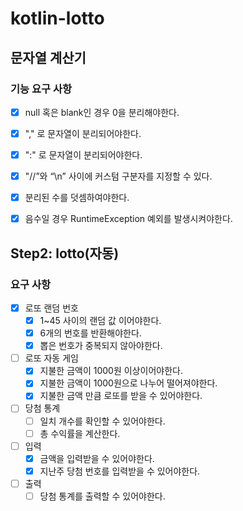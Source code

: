 # kotlin-lotto

## 문자열 계산기

### 기능 요구 사항

- [x] null 혹은 blank인 경우 0을 분리해야한다. 
- [x] "," 로 문자열이 분리되어야한다.
- [x] ":" 로 문자열이 분리되어야한다.
- [x] "//”와 “\n” 사이에 커스텀 구분자를 지정할 수 있다.
- [x] 분리된 수를 덧셈하여야한다.
- [x] 음수일 경우 RuntimeException 예외를 발생시켜야한다.


## Step2: lotto(자동)

### 요구 사항

- [x] 로또 랜덤 번호
  - [x] 1~45 사이의 랜덤 값 이어야한다.
  - [x] 6개의 번호를 반환해야한다.
  - [x] 뽑은 번호가 중복되지 않아야한다.
- [ ] 로또 자동 게임
  - [x] 지불한 금액이 1000원 이상이어야한다.
  - [x] 지불한 금액이 1000원으로 나누어 떨어져야한다.
  - [x] 지불한 금액 만큼 로또를 받을 수 있어야한다.
- [ ] 당첨 통계
  - [ ] 일치 개수를 확인할 수 있어야한다.
  - [ ] 총 수익률을 계산한다.
- [ ] 입력
  - [x] 금액을 입력받을 수 있어야한다.
  - [x] 지난주 당첨 번호를 입력받을 수 있어야한다.
- [ ] 출력
  - [ ] 당첨 통계를 출력할 수 있어야한다.

